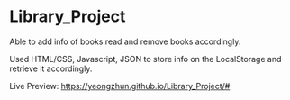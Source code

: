 # Library_Project

Able to add info of books read and remove books accordingly.


Used HTML/CSS, Javascript, JSON to store info on the LocalStorage and retrieve it accordingly.

Live Preview: https://yeongzhun.github.io/Library_Project/# 
